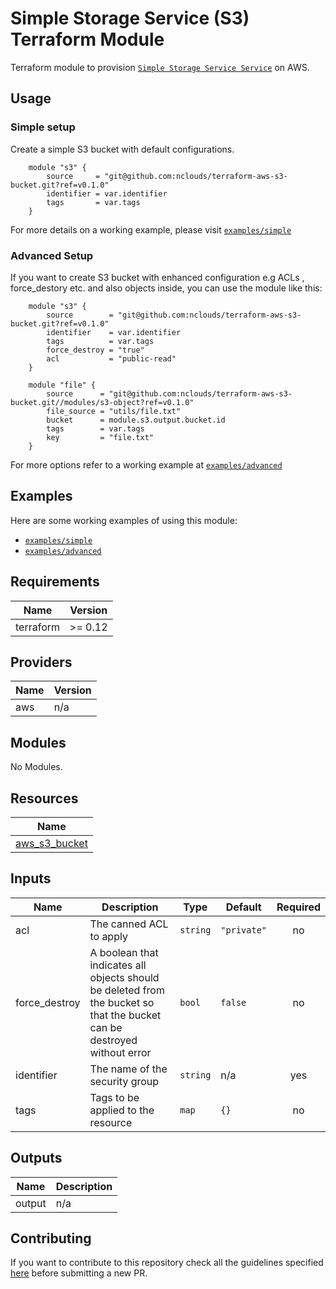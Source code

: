 # Simple Storage Service (S3) Terraform Module

Terraform module to provision [`Simple Storage Service Service`](https://aws.amazon.com/s3) on AWS.

## Usage

### Simple setup

Create a simple S3 bucket with default configurations.
```hcl
    module "s3" {
        source     = "git@github.com:nclouds/terraform-aws-s3-bucket.git?ref=v0.1.0"
        identifier = var.identifier
        tags       = var.tags
    }
```

For more details on a working example, please visit [`examples/simple`](examples/simple)

### Advanced Setup
If you want to create S3 bucket with enhanced configuration e.g ACLs , force_destory etc. and also objects inside, you can use the module like this:

```hcl
    module "s3" {
        source        = "git@github.com:nclouds/terraform-aws-s3-bucket.git?ref=v0.1.0"
        identifier    = var.identifier
        tags          = var.tags
        force_destroy = "true"
        acl           = "public-read"
    }

    module "file" {
        source      = "git@github.com:nclouds/terraform-aws-s3-bucket.git//modules/s3-object?ref=v0.1.0"
        file_source = "utils/file.txt"
        bucket      = module.s3.output.bucket.id
        tags        = var.tags
        key         = "file.txt"
    }
```

For more options refer to a working example at [`examples/advanced`](examples/advanced)

## Examples
Here are some working examples of using this module:
- [`examples/simple`](examples/simple)
- [`examples/advanced`](examples/advanced)

<!-- BEGINNING OF PRE-COMMIT-TERRAFORM DOCS HOOK -->
## Requirements

| Name | Version |
|------|---------|
| terraform | >= 0.12 |

## Providers

| Name | Version |
|------|---------|
| aws | n/a |

## Modules

No Modules.

## Resources

| Name |
|------|
| [aws_s3_bucket](https://registry.terraform.io/providers/hashicorp/aws/latest/docs/resources/s3_bucket) |

## Inputs

| Name | Description | Type | Default | Required |
|------|-------------|------|---------|:--------:|
| acl | The canned ACL to apply | `string` | `"private"` | no |
| force\_destroy | A boolean that indicates all objects should be deleted from the bucket so that the bucket can be destroyed without error | `bool` | `false` | no |
| identifier | The name of the security group | `string` | n/a | yes |
| tags | Tags to be applied to the resource | `map` | `{}` | no |

## Outputs

| Name | Description |
|------|-------------|
| output | n/a |
<!-- END OF PRE-COMMIT-TERRAFORM DOCS HOOK -->

## Contributing
If you want to contribute to this repository check all the guidelines specified [here](.github/CONTRIBUTING.md) before submitting a new PR.
